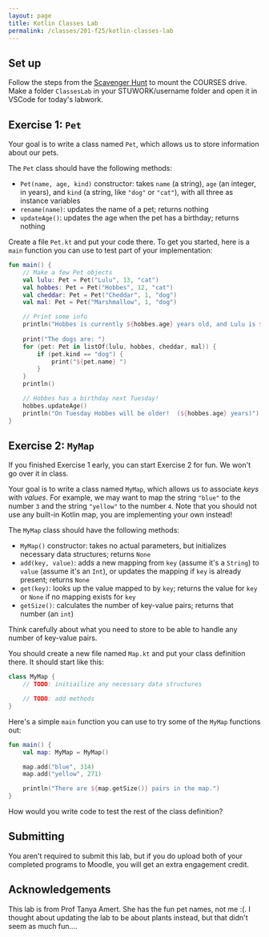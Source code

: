 ```yaml
---
layout: page
title: Kotlin Classes Lab
permalink: /classes/201-f25/kotlin-classes-lab
---
```


## Set up
Follow the steps from the [Scavenger Hunt](kotlin-lab) to mount the COURSES drive. Make a folder `ClassesLab` in your STUWORK/username folder and open it in VSCode for today's labwork.

## Exercise 1: `Pet`

Your goal is to write a class named `Pet`, which allows us to store information about our pets.

The `Pet` class should have the following methods:
* `Pet(name, age, kind)` constructor: takes `name` (a string), `age` (an integer, in years), and `kind` (a string, like `"dog"` or `"cat"`), with all three as instance variables
* `rename(name)`: updates the name of a pet; returns nothing
* `updateAge()`: updates the age when the pet has a birthday; returns nothing

Create a file `Pet.kt` and put your code there.  To get you started, here is a `main` function you can use to test part of your implementation:
```kotlin
fun main() {
    // Make a few Pet objects
    val lulu: Pet = Pet("Lulu", 13, "cat")
    val hobbes: Pet = Pet("Hobbes", 12, "cat")
    val cheddar: Pet = Pet("Cheddar", 1, "dog")
    val mal: Pet = Pet("Marshmallow", 1, "dog")

    // Print some info
    println("Hobbes is currently ${hobbes.age} years old, and Lulu is ${lulu.age}.")
    
    print("The dogs are: ")
    for (pet: Pet in listOf(lulu, hobbes, cheddar, mal)) {
        if (pet.kind == "dog") {
            print("${pet.name} ")
        }
    }
    println()

    // Hobbes has a birthday next Tuesday!
    hobbes.updateAge()
    println("On Tuesday Hobbes will be older!  (${hobbes.age} years)")
}
```

## Exercise 2: `MyMap`

If you finished Exercise 1 early, you can start Exercise 2 for fun.  We won't go over it in class.

Your goal is to write a class named `MyMap`, which allows us to associate _keys_ with _values_.  For example, we may want to map the string `"blue"` to the number `3` and the string `"yellow"` to the number `4`. Note that you should not use any built-in Kotlin map, you are implementing your own instead!

The `MyMap` class should have the following methods:
* `MyMap()` constructor: takes no actual parameters, but initializes necessary data structures; returns `None`
* `add(key, value)`: adds a new mapping from `key` (assume it's a `String`) to `value` (assume it's an `Int`), or updates the mapping if `key` is already present; returns `None`
* `get(key)`: looks up the value mapped to by `key`; returns the value for `key` or `None` if no mapping exists for `key`
* `getSize()`: calculates the number of key-value pairs; returns that number (an `int`)

Think carefully about what you need to store to be able to handle any number of key-value pairs.

You should create a new file named `Map.kt` and put your class definition there.  It should start like this:
```kotlin
class MyMap {
    // TODO: initiailize any necessary data structures

    // TODO: add methods
}
```

Here's a simple `main` function you can use to try some of the `MyMap` functions out:
```kotlin
fun main() {
    val map: MyMap = MyMap()

    map.add("blue", 314)
    map.add("yellow", 271)

    println("There are ${map.getSize()} pairs in the map.")
}
```

How would you write code to test the rest of the class definition?

## Submitting
You aren't required to submit this lab, but if you do upload both of your completed programs to Moodle, you will get an extra engagement credit.

## Acknowledgements
This lab is from Prof Tanya Amert. She has the fun pet names, not me :(. I thought about updating the lab to be about plants instead, but that didn't seem as much fun....